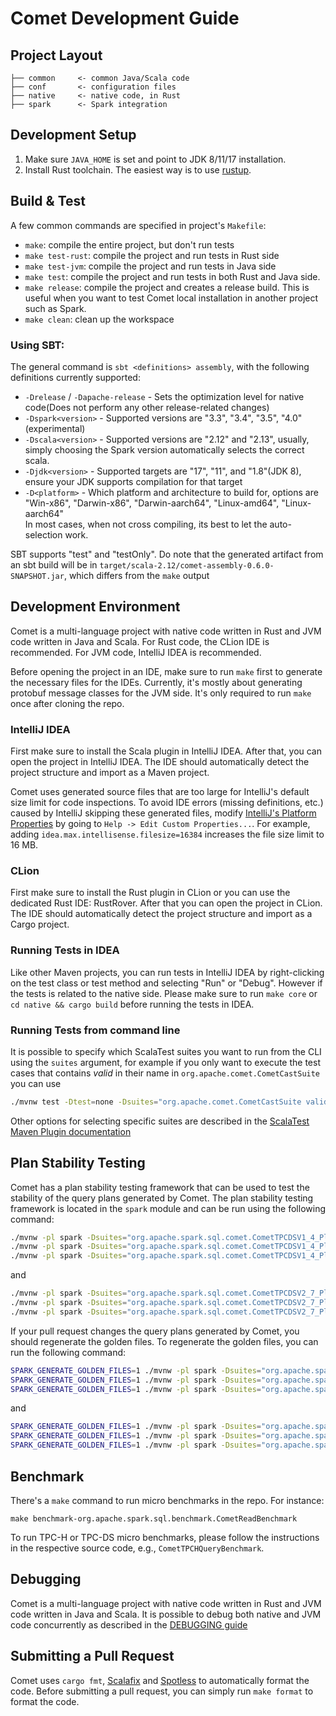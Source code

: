 <!--
Licensed to the Apache Software Foundation (ASF) under one
or more contributor license agreements.  See the NOTICE file
distributed with this work for additional information
regarding copyright ownership.  The ASF licenses this file
to you under the Apache License, Version 2.0 (the
"License"); you may not use this file except in compliance
with the License.  You may obtain a copy of the License at

  http://www.apache.org/licenses/LICENSE-2.0

Unless required by applicable law or agreed to in writing,
software distributed under the License is distributed on an
"AS IS" BASIS, WITHOUT WARRANTIES OR CONDITIONS OF ANY
KIND, either express or implied.  See the License for the
specific language governing permissions and limitations
under the License.
-->

# Comet Development Guide

## Project Layout

```
├── common     <- common Java/Scala code
├── conf       <- configuration files
├── native     <- native code, in Rust
├── spark      <- Spark integration
```

## Development Setup

1. Make sure `JAVA_HOME` is set and point to JDK 8/11/17 installation.
2. Install Rust toolchain. The easiest way is to use
   [rustup](https://rustup.rs).

## Build & Test

A few common commands are specified in project's `Makefile`:

- `make`: compile the entire project, but don't run tests
- `make test-rust`: compile the project and run tests in Rust side
- `make test-jvm`: compile the project and run tests in Java side
- `make test`: compile the project and run tests in both Rust and Java
  side.
- `make release`: compile the project and creates a release build. This
  is useful when you want to test Comet local installation in another project
  such as Spark.
- `make clean`: clean up the workspace

### Using SBT:
The general command is `sbt <definitions> assembly`, with the following definitions currently supported:
- `-Drelease` / `-Dapache-release` - Sets the optimization level for native code(Does not perform any other release-related changes)
- `-Dspark<version>` - Supported versions are "3.3", "3.4", "3.5", "4.0"(experimental)
- `-Dscala<version>` - Supported versions are "2.12" and "2.13", usually, simply choosing the Spark version automatically selects the correct scala.
- `-Djdk<version>` - Supported targets are "17", "11", and "1.8"(JDK 8), ensure your JDK supports compilation for that target
- `-D<platform>` - Which platform and architecture to build for, options are "Win-x86", "Darwin-x86", "Darwin-aarch64", "Linux-amd64", "Linux-aarch64"\
In most cases, when not cross compiling, its best to let the auto-selection work.

SBT supports "test" and "testOnly".
Do note that the generated artifact from an sbt build will be in `target/scala-2.12/comet-assembly-0.6.0-SNAPSHOT.jar`, which differs from the `make` output

## Development Environment

Comet is a multi-language project with native code written in Rust and JVM code written in Java and Scala.
For Rust code, the CLion IDE is recommended. For JVM code, IntelliJ IDEA is recommended.

Before opening the project in an IDE, make sure to run `make` first to generate the necessary files for the IDEs. Currently, it's mostly about
generating protobuf message classes for the JVM side. It's only required to run `make` once after cloning the repo.

### IntelliJ IDEA

First make sure to install the Scala plugin in IntelliJ IDEA.
After that, you can open the project in IntelliJ IDEA. The IDE should automatically detect the project structure and import as a Maven project.

Comet uses generated source files that are too large for IntelliJ's default size limit for code inspections. To avoid IDE errors
(missing definitions, etc.) caused by IntelliJ skipping these generated files, modify
[IntelliJ's Platform Properties](https://intellij-support.jetbrains.com/hc/en-us/articles/206544869-Configuring-JVM-options-and-platform-properties)
by going to `Help -> Edit Custom Properties...`. For example, adding `idea.max.intellisense.filesize=16384` increases the file
size limit to 16 MB.

### CLion

First make sure to install the Rust plugin in CLion or you can use the dedicated Rust IDE: RustRover.
After that you can open the project in CLion. The IDE should automatically detect the project structure and import as a Cargo project.

### Running Tests in IDEA

Like other Maven projects, you can run tests in IntelliJ IDEA by right-clicking on the test class or test method and selecting "Run" or "Debug".
However if the tests is related to the native side. Please make sure to run `make core` or `cd native && cargo build` before running the tests in IDEA.

### Running Tests from command line

It is possible to specify which ScalaTest suites you want to run from the CLI using the `suites`
argument, for example if you only want to execute the test cases that contains *valid*
in their name in `org.apache.comet.CometCastSuite` you can use

```sh
./mvnw test -Dtest=none -Dsuites="org.apache.comet.CometCastSuite valid"
```

Other options for selecting specific suites are described in the [ScalaTest Maven Plugin documentation](https://www.scalatest.org/user_guide/using_the_scalatest_maven_plugin)

## Plan Stability Testing

Comet has a plan stability testing framework that can be used to test the stability of the query plans generated by Comet.
The plan stability testing framework is located in the `spark` module and can be run using the following command:

```sh
./mvnw -pl spark -Dsuites="org.apache.spark.sql.comet.CometTPCDSV1_4_PlanStabilitySuite" -nsu test
./mvnw -pl spark -Dsuites="org.apache.spark.sql.comet.CometTPCDSV1_4_PlanStabilitySuite" -Pspark-3.5 -nsu test
./mvnw -pl spark -Dsuites="org.apache.spark.sql.comet.CometTPCDSV1_4_PlanStabilitySuite" -Pspark-4.0 -nsu test
```

and
```sh
./mvnw -pl spark -Dsuites="org.apache.spark.sql.comet.CometTPCDSV2_7_PlanStabilitySuite" -nsu test
./mvnw -pl spark -Dsuites="org.apache.spark.sql.comet.CometTPCDSV2_7_PlanStabilitySuite" -Pspark-3.5 -nsu test
./mvnw -pl spark -Dsuites="org.apache.spark.sql.comet.CometTPCDSV2_7_PlanStabilitySuite" -Pspark-4.0 -nsu test
```

If your pull request changes the query plans generated by Comet, you should regenerate the golden files.
To regenerate the golden files, you can run the following command:

```sh
SPARK_GENERATE_GOLDEN_FILES=1 ./mvnw -pl spark -Dsuites="org.apache.spark.sql.comet.CometTPCDSV1_4_PlanStabilitySuite" -nsu test
SPARK_GENERATE_GOLDEN_FILES=1 ./mvnw -pl spark -Dsuites="org.apache.spark.sql.comet.CometTPCDSV1_4_PlanStabilitySuite" -Pspark-3.5 -nsu test
SPARK_GENERATE_GOLDEN_FILES=1 ./mvnw -pl spark -Dsuites="org.apache.spark.sql.comet.CometTPCDSV1_4_PlanStabilitySuite" -Pspark-4.0 -nsu test
```

and
```sh
SPARK_GENERATE_GOLDEN_FILES=1 ./mvnw -pl spark -Dsuites="org.apache.spark.sql.comet.CometTPCDSV2_7_PlanStabilitySuite" -nsu test
SPARK_GENERATE_GOLDEN_FILES=1 ./mvnw -pl spark -Dsuites="org.apache.spark.sql.comet.CometTPCDSV2_7_PlanStabilitySuite" -Pspark-3.5 -nsu test
SPARK_GENERATE_GOLDEN_FILES=1 ./mvnw -pl spark -Dsuites="org.apache.spark.sql.comet.CometTPCDSV2_7_PlanStabilitySuite" -Pspark-4.0 -nsu test
```

## Benchmark

There's a `make` command to run micro benchmarks in the repo. For
instance:

```
make benchmark-org.apache.spark.sql.benchmark.CometReadBenchmark
```

To run TPC-H or TPC-DS micro benchmarks, please follow the instructions
in the respective source code, e.g., `CometTPCHQueryBenchmark`.

## Debugging

Comet is a multi-language project with native code written in Rust and JVM code written in Java and Scala.
It is possible to debug both native and JVM code concurrently as described in the [DEBUGGING guide](debugging)

## Submitting a Pull Request

Comet uses `cargo fmt`, [Scalafix](https://github.com/scalacenter/scalafix) and [Spotless](https://github.com/diffplug/spotless/tree/main/plugin-maven) to
automatically format the code. Before submitting a pull request, you can simply run `make format` to format the code.
